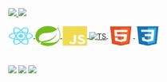 <div>
  <a href="https://github.com/danyelgranzotti">
  <img height="160em" src="https://github-readme-stats.vercel.app/api?username=danyelgranzotti&show_icons=true&theme=react&include_all_commits=true&count_private=true&border_radius=8&hide_border=true&bg_color=2D333B"/>
  <img height="160em" src="https://github-readme-stats.vercel.app/api/top-langs/?username=danyelgranzotti&layout=compact&langs_count=7&theme=react&border_radius=8&hide_border=true&bg_color=2D333B"/>
</div>

<div style="display: inline_block"><br>
 <img align="center" alt="React" height="40" width="50" src="https://raw.githubusercontent.com/devicons/devicon/master/icons/react/react-original.svg">
 <img align="center" alt="Spring" height="40" width="50" src="https://raw.githubusercontent.com/devicons/devicon/master/icons/spring/spring-original.svg">
 <img align="center" alt="JS" height="40" width="50" src="https://raw.githubusercontent.com/devicons/devicon/master/icons/javascript/javascript-plain.svg">
 <img align="center" alt="TS" height="40" width="50" src="https://cdn.jsdelivr.net/gh/devicons/devicon/icons/typescript/typescript-original.svg">
 <img align="center" alt="HTML" height="40" width="50" src="https://raw.githubusercontent.com/devicons/devicon/master/icons/html5/html5-original.svg">
 <img align="center" alt="CSS" height="40" width="50" src="https://raw.githubusercontent.com/devicons/devicon/master/icons/css3/css3-original.svg">
</div>
 
#

<div> 
 <a href="https://www.linkedin.com/in/danyelgranzotti/"><img src="https://img.shields.io/badge/LinkedIn-0077B5?style=for-the-badge&logo=linkedin&logoColor=white"></a>
 <a href="https://t.me/danyelgranzotti"><img src="https://img.shields.io/badge/Telegram-2CA5E0?style=for-the-badge&logo=telegram&logoColor=white"></a>
 <a href = "mailto:danyelgranzotti@alu.ufc.br"><img src="https://img.shields.io/badge/Gmail-D14836?style=for-the-badge&logo=gmail&logoColor=white"></a>
</div>

 

